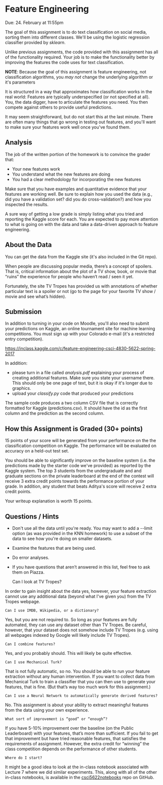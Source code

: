 Feature Engineering
=

Due: 24. February at 11:55pm

The goal of this assignment is to do text classification on social media,
sorting them into different classes.  We'll be using the logistic regression
classifier provided by *sklearn*.

Unlike previous assignments, the code provided with this assignment has all of
the functionality required.  Your job is to make the functionality better by
improving the features the code uses for text classification.

**NOTE**: Because the goal of this assignment is feature engineering, not
classification algorithms, you _may not_ change the underlying algorithm or it's parameters

It is structured in a way that approximates how classification works in the real
world: Features are typically underspecified (or not specified at all). You, the
data digger, have to articulate the features you need. You then compete against
others to provide useful predictions.

It may seem straightforward, but do not start this at the last minute.  There
are often many things that go wrong in testing out features, and you'll want to
make sure your features work well once you've found them.

Analysis
--------------

The job of the written portion of the homework is to convince the grader that:
* Your new features work
* You understand what the new features are doing
* You had a clear methodology for incorporating the new features

Make sure that you have examples and quantitative evidence that your
features are working well.  Be sure to explain how you used the data
(e.g., did you have a validation set? did you do cross-validation?) and how you inspected the
results.

A sure way of getting a low grade is simply listing what you tried and
reporting the Kaggle score for each.  You are expected to pay more
attention to what is going on with the data and take a data-driven
approach to feature engineering.

About the Data
--------------

You can get the data from the Kaggle site (it's also included in the Git repo).

When people are discussing popular media, there’s a concept of spoilers.  That
is, critical information about the plot of a TV show, book, or movie that
“ruins” the experience for people who haven’t read / seen it yet.

Fortunately, the site TV Tropes has provided us with annotations of whether
particular text is a spoiler or not (go to the page for your favorite TV show /
movie and see what’s hidden).

Submission
-----------

In addition to turning in your code on Moodle, you'll also need to submit your
predictions on Kaggle, an online tournament site for machine learning
competitions.  You must sign up with your Colorado e-mail (it's a restricted
entry competition).

https://inclass.kaggle.com/c/feature-engineering-csci-4830-5622-spring-2017

In addition:
* please turn in a file called _analysis.pdf_ explaining your process of
  creating additional features.  Make sure you state your username there.  This should only be one page of text, but it is okay if it's longer due to graphics.
* upload your _classify.py_ code that produced your predictions

The sample code produces a two column CSV file that is correctly formatted for Kaggle (predictions.csv).  It should have the id as the first column and the prediction as the second column.

How this Assignment is Graded (30+ points)
------------------------------

15 points of your score will be generated from your performance on the
the classification competition on Kaggle.  The performance will be
evaluated on accuracy on a held-out test set.

You should be able to significantly
improve on the baseline system (i.e. the predictions made by the starter
code we've provided) as reported by the Kaggle system.  The top 3 students from the undergraduate and and graduate sections
on the private leaderboard at the end of the contest will receive 3 extra
credit points towards the performance portion of your grade.  In addition, any student that beats Aditya's score will receive 2 extra credit points.

Your writeup explanation is worth 15 points.


Questions / Hints
----------------

* Don't use all the data until you're ready.  You may want to add a --limit
  option (as was provided in the KNN homework) to use a subset of the data to see how you're doing on smaller
  datasets.
* Examine the features that are being used.
* Do error analyses.
* If you have questions that aren’t answered in this list, feel free to ask them
  on Piazza.


    Can I look at TV Tropes?

In order to gain insight about the data yes, however, your feature extraction cannot use any additional data (beyond what I've given you) from the TV Tropes webpage.

    Can I use IMDB, Wikipedia, or a dictionary?

Yes, but you are not required to. So long as your features are fully automated, they can use any dataset other than TV Tropes. Be careful, however, that your dataset does not somehow include TV Tropes (e.g. using all webpages indexed by Google will likely include TV Tropes).

    Can I combine features?

Yes, and you probably should. This will likely be quite effective.

    Can I use Mechanical Turk?

That is not fully automatic, so no. You should be able to run your feature extraction without any human intervention.  If you want to collect data from Mechanical Turk to train a classifier that you can then use to generate your features, that is fine.  (But that’s way too much work for this assignment.)

	Can I use a Neural Network to automatically generate derived features?

No.  This assignment is about your ability to extract meaningful features from the data using your own experience.  

    What sort of improvement is “good” or “enough”?

If you have 5-10% improvement over the baseline (on the Public Leaderboard) with your features, that’s more than sufficient.  If you fail to get that improvement but have tried reasonable features, that satisfies the requirements of assignment.  However, the extra credit for “winning” the class competition depends on the performance of other students.

    Where do I start?  

It might be a good idea to look at the in-class notebook associated with Lecture 7 where we did similar experiments.  This, along with all of the other in-class notebooks, is available in the [csci5622notebooks](https://github.com/chrisketelsen/csci5622notebooks) repo on GitHub.
